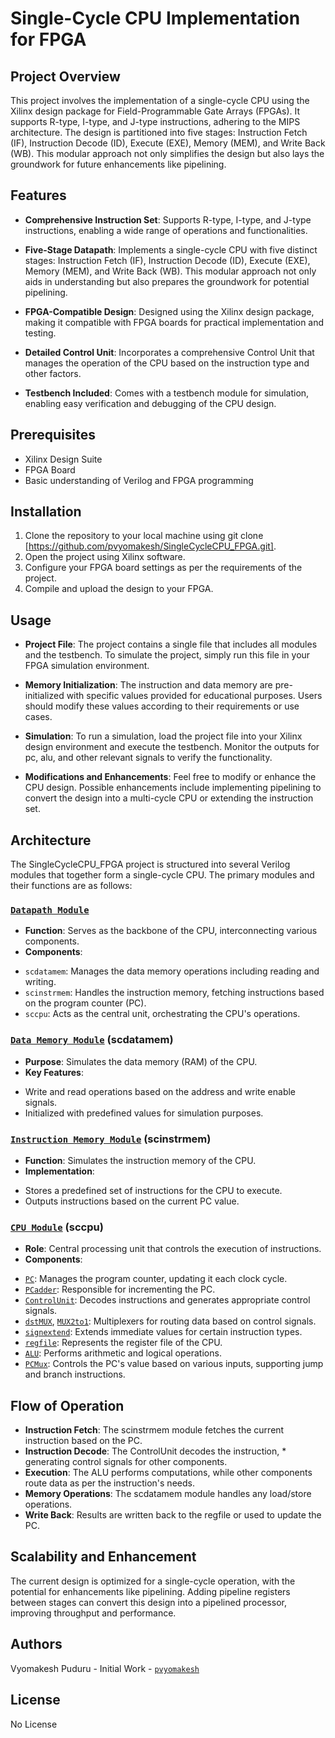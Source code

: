 # Single-Cycle CPU Implementation for FPGA

## Project Overview

This project involves the implementation of a single-cycle CPU using the Xilinx design package for Field-Programmable Gate Arrays (FPGAs). It supports R-type, I-type, and J-type instructions, adhering to the MIPS architecture. The design is partitioned into five stages: Instruction Fetch (IF), Instruction Decode (ID), Execute (EXE), Memory (MEM), and Write Back (WB). This modular approach not only simplifies the design but also lays the groundwork for future enhancements like pipelining.

## Features

* **Comprehensive Instruction Set**: Supports R-type, I-type, and J-type instructions, enabling a wide range of operations and functionalities.

* **Five-Stage Datapath**: Implements a single-cycle CPU with five distinct stages: Instruction Fetch (IF), Instruction Decode (ID), Execute (EXE), Memory (MEM), and Write Back (WB). This modular approach not only aids in understanding but also prepares the groundwork for potential pipelining.

* **FPGA-Compatible Design**: Designed using the Xilinx design package, making it compatible with FPGA boards for practical implementation and testing.

* **Detailed Control Unit**: Incorporates a comprehensive Control Unit that manages the operation of the CPU based on the instruction type and other factors.

* **Testbench Included**: Comes with a testbench module for simulation, enabling easy verification and debugging of the CPU design.

## Prerequisites

* Xilinx Design Suite
* FPGA Board 
* Basic understanding of Verilog and FPGA programming

## Installation

1. Clone the repository to your local machine using git clone [https://github.com/pvyomakesh/SingleCycleCPU_FPGA.git].
2. Open the project using Xilinx software.
3. Configure your FPGA board settings as per the requirements of the project.
4. Compile and upload the design to your FPGA.

## Usage

* **Project File**: The project contains a single file that includes all modules and the testbench. To simulate the project, simply run this file in your FPGA simulation environment.

* **Memory Initialization**: The instruction and data memory are pre-initialized with specific values provided for educational purposes. Users should modify these values according to their requirements or use cases.

* **Simulation**: To run a simulation, load the project file into your Xilinx design environment and execute the testbench. Monitor the outputs for pc, alu, and other relevant signals to verify the functionality.

* **Modifications and Enhancements**: Feel free to modify or enhance the CPU design. Possible enhancements include implementing pipelining to convert the design into a multi-cycle CPU or extending the instruction set.

## Architecture
The SingleCycleCPU_FPGA project is structured into several Verilog modules that together form a single-cycle CPU. The primary modules and their functions are as follows:

### [`Datapath Module`](Modules/Datapath.v)

* **Function**: Serves as the backbone of the CPU, interconnecting various components.
* **Components**:
- `scdatamem`: Manages the data memory operations including reading and writing.
- `scinstrmem`: Handles the instruction memory, fetching instructions based on the program counter (PC).
- `sccpu`: Acts as the central unit, orchestrating the CPU's operations.

### [`Data Memory Module`](Modules/scdatamem.v) (scdatamem)

* **Purpose**: Simulates the data memory (RAM) of the CPU.
* **Key Features**:
- Write and read operations based on the address and write enable signals.
- Initialized with predefined values for simulation purposes.

### [`Instruction Memory Module`](Modules/scinstrmem.v) (scinstrmem)

* **Function**: Simulates the instruction memory of the CPU.
* **Implementation**:
- Stores a predefined set of instructions for the CPU to execute.
- Outputs instructions based on the current PC value.

### [`CPU Module`](Modules/sccpu.v) (sccpu)
* **Role**: Central processing unit that controls the execution of instructions.
* **Components**:
- [`PC`](Modules/PC.v): Manages the program counter, updating it each clock cycle.
- [`PCadder`](Modules/PCadder.v): Responsible for incrementing the PC.
- [`ControlUnit`](Modules\ControlUnit.v): Decodes instructions and generates appropriate control signals.
- [`dstMUX`](Modules\dstMUX.v), [`MUX2to1`](Modules\MUX2to1.v): Multiplexers for routing data based on control signals.
- [`signextend`](Modules\signextend.v): Extends immediate values for certain instruction types.
- [`regfile`](Modules\regfile.v): Represents the register file of the CPU.
- [`ALU`](Modules\ALU.v): Performs arithmetic and logical operations.
- [`PCMux`](Modules\PCMux.v): Controls the PC's value based on various inputs, supporting jump and branch instructions.

## Flow of Operation
* **Instruction Fetch**: The scinstrmem module fetches the current instruction based on the PC.
* **Instruction Decode**: The ControlUnit decodes the instruction, * generating control signals for other components.
* **Execution**: The ALU performs computations, while other components route data as per the instruction's needs.
* **Memory Operations**: The scdatamem module handles any load/store operations.
* **Write Back**: Results are written back to the regfile or used to update the PC.

## Scalability and Enhancement
The current design is optimized for a single-cycle operation, with the potential for enhancements like pipelining. Adding pipeline registers between stages can convert this design into a pipelined processor, improving throughput and performance.

## Authors
Vyomakesh Puduru - Initial Work - [`pvyomakesh`](https://github.com/pvyomakesh)

## License 
No License 

